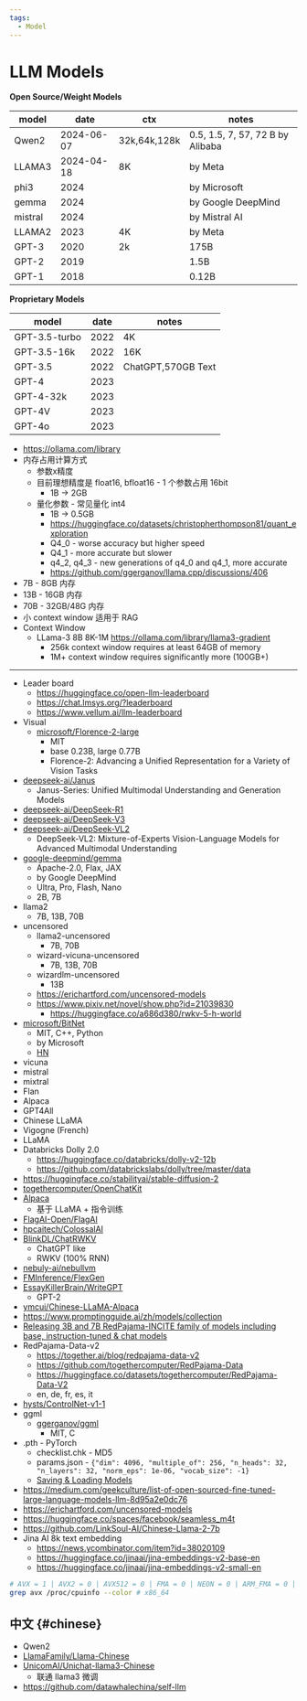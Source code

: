 ```yaml
---
tags:
  - Model
---
```


# LLM Models

**Open Source/Weight Models**

| model   | date       | ctx          | notes                            |
| ------- | ---------- | ------------ | -------------------------------- |
| Qwen2   | 2024-06-07 | 32k,64k,128k | 0.5, 1.5, 7, 57, 72 B by Alibaba |
| LLAMA3  | 2024-04-18 | 8K           | by Meta                          |
| phi3    | 2024       |              | by Microsoft                     |
| gemma   | 2024       |              | by Google DeepMind               |
| mistral | 2024       |              | by Mistral AI                    |
| LLAMA2  | 2023       | 4K           | by Meta                          |
| GPT-3   | 2020       | 2k           | 175B                             |
| GPT-2   | 2019       |              | 1.5B                             |
| GPT-1   | 2018       |              | 0.12B                            |

**Proprietary Models**

| model         | date | notes              |
| ------------- | ---- | ------------------ |
| GPT-3.5-turbo | 2022 | 4K                 |
| GPT-3.5-16k   | 2022 | 16K                |
| GPT-3.5       | 2022 | ChatGPT,570GB Text |
| GPT-4         | 2023 |
| GPT-4-32k     | 2023 |
| GPT-4V        | 2023 |
| GPT-4o        | 2023 |

- https://ollama.com/library
- 内存占用计算方式
  - 参数x精度
  - 目前理想精度是 float16, bfloat16 - 1 个参数占用 16bit
    - 1B -> 2GB
  - 量化参数 - 常见量化 int4
    - 1B -> 0.5GB
    - https://huggingface.co/datasets/christopherthompson81/quant_exploration
    - Q4_0 - worse accuracy but higher speed
    - Q4_1 - more accurate but slower
    - q4_2, q4_3 - new generations of q4_0 and q4_1, more accurate
    - https://github.com/ggerganov/llama.cpp/discussions/406
- 7B - 8GB 内存
- 13B - 16GB 内存
- 70B - 32GB/48G 内存
- 小 context window 适用于 RAG
- Context Window
  - LLama-3 8B 8K-1M https://ollama.com/library/llama3-gradient
    - 256k context window requires at least 64GB of memory
    - 1M+ context window requires significantly more (100GB+)

---

- Leader board
  - https://huggingface.co/open-llm-leaderboard
  - https://chat.lmsys.org/?leaderboard
  - https://www.vellum.ai/llm-leaderboard
- Visual
  - [microsoft/Florence-2-large](https://huggingface.co/microsoft/Florence-2-large)
    - MIT
    - base 0.23B, large 0.77B
    - Florence-2: Advancing a Unified Representation for a Variety of Vision Tasks
- [deepseek-ai/Janus](https://github.com/deepseek-ai/Janus)
  - Janus-Series: Unified Multimodal Understanding and Generation Models
- [deepseek-ai/DeepSeek-R1](https://github.com/deepseek-ai/DeepSeek-R1)
- [deepseek-ai/DeepSeek-V3](https://github.com/deepseek-ai/DeepSeek-V3)
- [deepseek-ai/DeepSeek-VL2](https://github.com/deepseek-ai/DeepSeek-VL2)
  - DeepSeek-VL2: Mixture-of-Experts Vision-Language Models for Advanced Multimodal Understanding
- [google-deepmind/gemma](https://github.com/google-deepmind/gemma)
  - Apache-2.0, Flax, JAX
  - by Google DeepMind
  - Ultra, Pro, Flash, Nano
  - 2B, 7B
- llama2
  - 7B, 13B, 70B
- uncensored
  - llama2-uncensored
    - 7B, 70B
  - wizard-vicuna-uncensored
    - 7B, 13B, 70B
  - wizardlm-uncensored
    - 13B
  - https://erichartford.com/uncensored-models
  - https://www.pixiv.net/novel/show.php?id=21039830
    - https://huggingface.co/a686d380/rwkv-5-h-world
- [microsoft/BitNet](https://github.com/microsoft/BitNet)
  - MIT, C++, Python
  - by Microsoft
  - [HN](https://news.ycombinator.com/item?id=41877609)
- vicuna
- mistral
- mixtral
- Flan
- Alpaca
- GPT4All
- Chinese LLaMA
- Vigogne (French)
- LLaMA
- Databricks Dolly 2.0
  - https://huggingface.co/databricks/dolly-v2-12b
  - https://github.com/databrickslabs/dolly/tree/master/data
- https://huggingface.co/stabilityai/stable-diffusion-2
- [togethercomputer/OpenChatKit](https://github.com/togethercomputer/OpenChatKit)
- [Alpaca](./alpaca.md)
  - 基于 LLaMA + 指令训练
- [FlagAI-Open/FlagAI](https://github.com/FlagAI-Open/FlagAI)
- [hpcaitech/ColossalAI](https://github.com/hpcaitech/ColossalAI)
- [BlinkDL/ChatRWKV](https://github.com/BlinkDL/ChatRWKV)
  - ChatGPT like
  - RWKV (100% RNN)
- [nebuly-ai/nebullvm](https://github.com/nebuly-ai/nebullvm)
- [FMInference/FlexGen](https://github.com/FMInference/FlexGen)
- [EssayKillerBrain/WriteGPT](https://github.com/EssayKillerBrain/WriteGPT)
  - GPT-2
- [ymcui/Chinese-LLaMA-Alpaca](https://github.com/ymcui/Chinese-LLaMA-Alpaca)
- https://www.promptingguide.ai/zh/models/collection
- [Releasing 3B and 7B RedPajama-INCITE family of models including base, instruction-tuned & chat models](https://www.together.xyz/blog/redpajama-models-v1)
- RedPajama-Data-v2
  - https://together.ai/blog/redpajama-data-v2
  - https://github.com/togethercomputer/RedPajama-Data
  - https://huggingface.co/datasets/togethercomputer/RedPajama-Data-V2
  - en, de, fr, es, it
- [hysts/ControlNet-v1-1](https://huggingface.co/spaces/hysts/ControlNet-v1-1)
- ggml
  - [ggerganov/ggml](https://github.com/ggerganov/ggml)
    - MIT, C
- .pth - PyTorch
  - checklist.chk - MD5
  - params.json - `{"dim": 4096, "multiple_of": 256, "n_heads": 32, "n_layers": 32, "norm_eps": 1e-06, "vocab_size": -1}`
  - [Saving & Loading Models](https://pytorch.org/tutorials/beginner/saving_loading_models.html)
- https://medium.com/geekculture/list-of-open-sourced-fine-tuned-large-language-models-llm-8d95a2e0dc76
- https://erichartford.com/uncensored-models
- https://huggingface.co/spaces/facebook/seamless_m4t
- https://github.com/LinkSoul-AI/Chinese-Llama-2-7b
- Jina AI 8k text embedding
  - https://news.ycombinator.com/item?id=38020109
  - https://huggingface.co/jinaai/jina-embeddings-v2-base-en
  - https://huggingface.co/jinaai/jina-embeddings-v2-small-en

```bash
# AVX = 1 | AVX2 = 0 | AVX512 = 0 | FMA = 0 | NEON = 0 | ARM_FMA = 0 | F16C = 1 | FP16_VA = 0 | WASM_SIMD = 0 | BLAS = 0 | SSE3 = 1 | VSX = 0 |
grep avx /proc/cpuinfo --color # x86_64
```

## 中文 {#chinese}

- Qwen2
- [LlamaFamily/Llama-Chinese](https://github.com/LlamaFamily/Llama-Chinese)
- [UnicomAI/Unichat-llama3-Chinese](https://github.com/UnicomAI/Unichat-llama3-Chinese)
  - 联通 llama3 微调
- https://github.com/datawhalechina/self-llm
